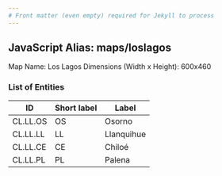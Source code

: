 ```yaml
---
# Front matter (even empty) required for Jekyll to process
---
```


## JavaScript Alias: maps/loslagos

Map Name: Los Lagos
Dimensions (Width x Height): 600x460

### List of Entities

ID | Short label | Label
---|---|---|
CL.LL.OS|OS|Osorno
CL.LL.LL|LL|Llanquihue
CL.LL.CE|CE|Chiloé
CL.LL.PL|PL|Palena
